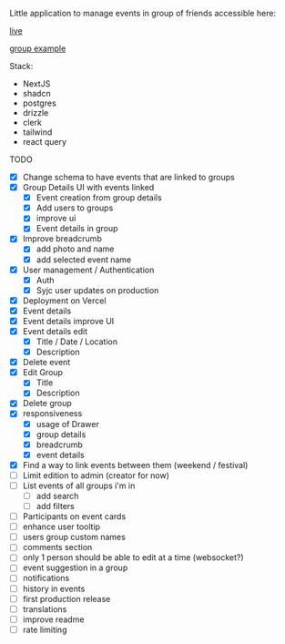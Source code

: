 Little application to manage events in group of friends accessible here:

[live](https://www.eve-nts.app/)

[group example](https://www.eve-nts.app/groups/vgh9vcg7HdVtHMfYrjtbGH)

Stack:
- NextJS
- shadcn
- postgres
- drizzle
- clerk
- tailwind
- react query


TODO

- [x] Change schema to have events that are linked to groups
- [x] Group Details UI with events linked
  - [x] Event creation from group details
  - [x] Add users to groups
  - [x] improve ui
  - [x] Event details in group
- [x] Improve breadcrumb
  - [x] add photo and name
  - [x] add selected event name
- [x] User management / Authentication
  - [x] Auth
  - [x] Syjc user updates on production
- [x] Deployment on Vercel
- [x] Event details
- [x] Event details improve UI
- [x] Event details edit
  - [x] Title / Date / Location
  - [x] Description
- [x] Delete event
- [x] Edit Group
  - [x] Title
  - [x] Description
- [x] Delete group
- [x] responsiveness
  - [x] usage of Drawer
  - [x] group details
  - [x] breadcrumb
  - [x] event details
- [x] Find a way to link events between them (weekend / festival)
- [ ] Limit edition to admin (creator for now)
- [ ] List events of all groups i'm in
  - [ ] add search
  - [ ] add filters
- [ ] Participants on event cards
- [ ] enhance user tooltip
- [ ] users group custom names
- [ ] comments section
- [ ] only 1 person should be able to edit at a time (websocket?)
- [ ] event suggestion in a group
- [ ] notifications 
- [ ] history in events
- [ ] first production release
- [ ] translations
- [ ] improve readme
- [ ] rate limiting
